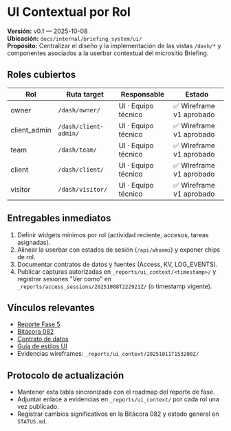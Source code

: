 # UI Contextual por Rol
**Versión:** v0.1 — 2025-10-08  
**Ubicación:** `docs/internal/briefing_system/ui/`  
**Propósito:** Centralizar el diseño y la implementación de las vistas `/dash/*` y componentes asociados a la userbar contextual del micrositio Briefing.

## Roles cubiertos
| Rol | Ruta target | Responsable | Estado |
| --- | --- | --- | --- |
| owner | `/dash/owner/` | UI · Equipo técnico | ✅ Wireframe v1 aprobado |
| client_admin | `/dash/client-admin/` | UI · Equipo técnico | ✅ Wireframe v1 aprobado |
| team | `/dash/team/` | UI · Equipo técnico | ✅ Wireframe v1 aprobado |
| client | `/dash/client/` | UI · Equipo técnico | ✅ Wireframe v1 aprobado |
| visitor | `/dash/visitor/` | UI · Equipo técnico | ✅ Wireframe v1 aprobado |

## Entregables inmediatos
1. Definir widgets mínimos por rol (actividad reciente, accesos, tareas asignadas).
2. Alinear la userbar con estados de sesión (`/api/whoami`) y exponer chips de rol.
3. Documentar contratos de datos y fuentes (Access, KV, LOG_EVENTS).
4. Publicar capturas autorizadas en `_reports/ui_context/<timestamp>/` y registrar sesiones "Ver como" en `_reports/access_sessions/20251008T222921Z/` (o timestamp vigente).

## Vínculos relevantes
- [Reporte Fase 5](../reports/2025-10-11_fase5_ui_contextual_y_experiencias_por_rol.md)
- [Bitácora 082](../ci/082_reestructuracion_local.md)
- [Contrato de datos](contrato_datos.md)
- [Guía de estilos UI](../../../ui/estilos.md)
- Evidencias wireframes: `_reports/ui_context/20251011T153200Z/`

## Protocolo de actualización
- Mantener esta tabla sincronizada con el roadmap del reporte de fase.
- Adjuntar enlace a evidencias en `_reports/ui_context/` por cada rol una vez publicado.
- Registrar cambios significativos en la Bitácora 082 y estado general en `STATUS.md`.
